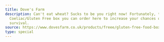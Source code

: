 ```yaml
---
title: Dove's Farm
description: Can't eat wheat? Sucks to be you right now! Fortunately, there's a
  Coeliac/Gluten Free box you can order here to increase your chances of
  survival.
source: https://www.dovesfarm.co.uk/products/freee/gluten-free-food-box
type: special
---
```

